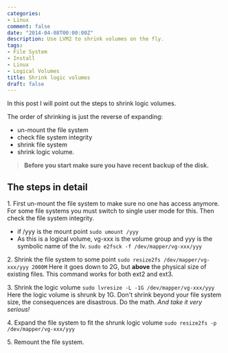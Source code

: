 ```yaml
---
categories:
- Linux
comment: false
date: "2014-04-08T00:00:00Z"
description: Use LVM2 to shrink volumes on the fly.
tags:
- File System
- Install
- Linux
- Logical Volumes
title: Shrink logic volumes
draft: false
---
```


In this post I will point out the steps to shrink logic volumes.
<!--more-->
The order of shrinking is just the reverse of expanding:

* un-mount the file system
* check file system integrity
* shrink file system
* shrink logic volume.

> **Before you start make sure you have recent backup of the disk.** 

## The steps in detail

1\. First un-mount the file system to make sure no one has access anymore. For some file systems you must switch to single user mode for this. Then check the file system integrity.
  - if /yyy is the mount point `sudo umount /yyy`
  - As this is a logical volume, vg-xxx is the volume group and yyy is the symbolic name of the lv. `sudo e2fsck -f /dev/mapper/vg-xxx/yyy`

2\. Shrink the file system to some point
`sudo resize2fs /dev/mapper/vg-xxx/yyy 2000M`
Here it goes down to 2G, but **above** the physical size of existing files. This command works for both ext2 and ext3.

3\. Shrink the logic volume
`sudo lvresize -L -1G /dev/mapper/vg-xxx/yyy`
Here the logic volume is shrunk by 1G. Don't shrink beyond your file system size, the consequences are disastrous. Do the math. _And take it very serious!_

4\. Expand the file system to fit the shrunk logic volume
`sudo resize2fs -p /dev/mapper/vg-xxx/yyy`

5\. Remount the file system.
